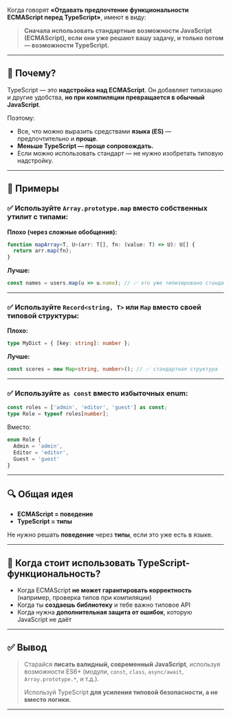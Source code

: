Когда говорят **«Отдавать предпочтение функциональности ECMAScript перед TypeScript»**, имеют в виду:

> **Сначала использовать стандартные возможности JavaScript (ECMAScript), если они уже решают вашу задачу, и только потом — возможности TypeScript.**

---

## 🧠 Почему?

TypeScript — это **надстройка над ECMAScript**. Он добавляет типизацию и другие удобства, **но при компиляции превращается в обычный JavaScript**.

Поэтому:

* Все, что можно выразить средствами **языка (ES)** — предпочтительно и **проще**.
* **Меньше TypeScript — проще сопровождать.**
* Если можно использовать стандарт — не нужно изобретать типовую надстройку.

---

## 📌 Примеры

### ✅ Используйте `Array.prototype.map` вместо собственных утилит с типами:

**Плохо (через сложные обобщения):**

```ts
function mapArray<T, U>(arr: T[], fn: (value: T) => U): U[] {
  return arr.map(fn);
}
```

**Лучше:**

```ts
const names = users.map(u => u.name); // ✅ это уже типизировано стандартной библиотекой
```

---

### ✅ Используйте `Record<string, T>` или `Map` вместо своей типовой структуры:

**Плохо:**

```ts
type MyDict = { [key: string]: number };
```

**Лучше:**

```ts
const scores = new Map<string, number>(); // ✅ стандартная структура
```

---

### ✅ Используйте `as const` вместо избыточных enum:

```ts
const roles = ['admin', 'editor', 'guest'] as const;
type Role = typeof roles[number];
```

Вместо:

```ts
enum Role {
  Admin = 'admin',
  Editor = 'editor',
  Guest = 'guest'
}
```

---

## 🔍 Общая идея

* **ECMAScript = поведение**
* **TypeScript = типы**

Не нужно решать **поведение** через **типы**, если это уже есть в языке.

---

## 💬 Когда стоит использовать TypeScript-функциональность?

* Когда ECMAScript **не может гарантировать корректность** (например, проверка типов при компиляции)
* Когда ты **создаешь библиотеку** и тебе важно типовое API
* Когда нужна **дополнительная защита от ошибок**, которую JavaScript не даёт

---

## ✅ Вывод

> Старайся **писать валидный, современный JavaScript**, используя возможности ES6+ (модули, `const`, `class`, `async/await`, `Array.prototype.*`, и т.д.).
>
> Используй TypeScript **для усиления типовой безопасности, а не вместо логики.**

---

